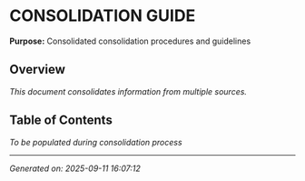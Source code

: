 # CONSOLIDATION GUIDE

**Purpose:** Consolidated consolidation procedures and guidelines

## Overview

*This document consolidates information from multiple sources.*

## Table of Contents

*To be populated during consolidation process*

---

*Generated on: 2025-09-11 16:07:12*
